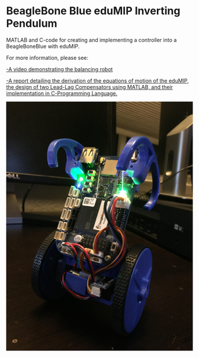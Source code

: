 # BeagleBone Blue eduMIP Inverting Pendulum

MATLAB and C-code for creating and implementing a controller into a BeagleBoneBlue with eduMIP.

For more information, please see:

[-A video demonstrating the balancing robot](tinyurl.com/eduMIP)

[-A report detailing the derivation of the equations of motion of the eduMIP, the design of two Lead-Lag Compensators using MATLAB, and their implementation in C-Programming Language.](./eduMIP.pdf)

![photo](./edumip.jpg)
